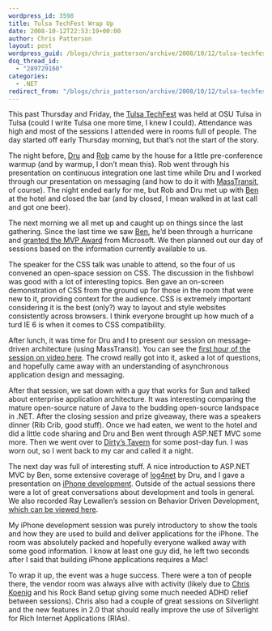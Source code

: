 ```yaml
---
wordpress_id: 3598
title: Tulsa TechFest Wrap Up
date: 2008-10-12T22:53:19+00:00
author: Chris Patterson
layout: post
wordpress_guid: /blogs/chris_patterson/archive/2008/10/12/tulsa-techfest-wrap-up.aspx
dsq_thread_id:
  - "289729160"
categories:
  - .NET
redirect_from: "/blogs/chris_patterson/archive/2008/10/12/tulsa-techfest-wrap-up.aspx/"
---
```

This past Thursday and Friday, the [Tulsa TechFest](http://techfests.com/Tulsa/2008/Agenda/default.aspx) was held at OSU Tulsa in Tulsa (could I write Tulsa one more time, I knew I could). Attendance was high and most of the sessions I attended were in rooms full of people. The day started off early Thursday morning, but that&#8217;s not the start of the story.

The night before, [Dru](http://www.drusellers.com/) and [Rob](http://www.ferventcoder.com/) came by the house for a little pre-conference warmup (and by warmup, I don&#8217;t mean this). Rob went through his presentation on continuous integration one last time while Dru and I worked through our presentation on messaging (and how to do it with [MassTransit](http://code.google.com/p/masstransit/), of course). The night ended early for me, but Rob and Dru met up with [Ben](http://www.flux88.com/) at the hotel and closed the bar (and by closed, I mean walked in at last call and got one beer).

The next morning we all met up and caught up on things since the last gathering. Since the last time we saw [Ben](http://www.flux88.com/), he&#8217;d been through a hurricane and [granted the MVP Award](http://flux88.com/RecentDevelopments.aspx) from Microsoft. We then planned out our day of sessions based on the information currently available to us.

The speaker for the CSS talk was unable to attend, so the four of us convened an open-space session on CSS. The discussion in the fishbowl was good with a lot of interesting topics. Ben gave an on-screen demonstration of CSS from the ground up for those in the room that were new to it, providing context for the audience. CSS is extremely important considering it is the best (only?) way to layout and style websites consistently across browsers. I think everyone brought up how much of a turd IE 6 is when it comes to CSS compatibility.

After lunch, it was time for Dru and I to present our session on message-driven architecture (using MassTransit). You can see the [first hour of the session on video here](http://www.viddler.com/explore/PhatBoyG/videos/2/). The crowd really got into it, asked a lot of questions, and hopefully came away with an understanding of asynchronous application design and messaging. </p> 

After that session, we sat down with a guy that works for Sun and talked about enterprise application architecture. It was interesting comparing the mature open-source nature of Java to the budding open-source landspace in .NET. After the closing session and prize giveaway, there was a speakers dinner (Rib Crib, good stuff). Once we had eaten, we went to the hotel and did a little code sharing and Dru and Ben went through ASP.NET MVC some more. Then we went over to [Dirty&#8217;s Tavern](http://www.myspace.com/dirtystavern) for some post-day fun. I was worn out, so I went back to my car and called it a night.

The next day was full of interesting stuff. A nice introduction to ASP.NET MVC by Ben, some extensive coverage of [log4net](http://logging.apache.org/log4net/index.html) by Dru, and I gave a presentation on [iPhone development](http://developer.apple.com/iphone/index.action). Outside of the actual sessions there were a lot of great conversations about development and tools in general. We also recorded Ray Lewallen&#8217;s session on Behavior Driven Development, [which can be viewed here](http://www.viddler.com/explore/PhatBoyG/videos/1/).

My iPhone development session was purely introductory to show the tools and how they are used to build and deliver applications for the iPhone. The room was absolutely packed and hopefully everyone walked away with some good information. I know at least one guy did, he left two seconds after I said that building iPhone applications requires a Mac!

To wrap it up, the event was a huge success. There were a ton of people there, the vendor room was always alive with activity (likely due to [Chris Koenig](http://blogs.msdn.com/chkoenig/) and his Rock Band setup giving some much needed ADHD relief between sessions). Chris also had a couple of great sessions on Silverlight and the new features in 2.0 that should really improve the use of Silverlight for Rich Internet Applications (RIAs).